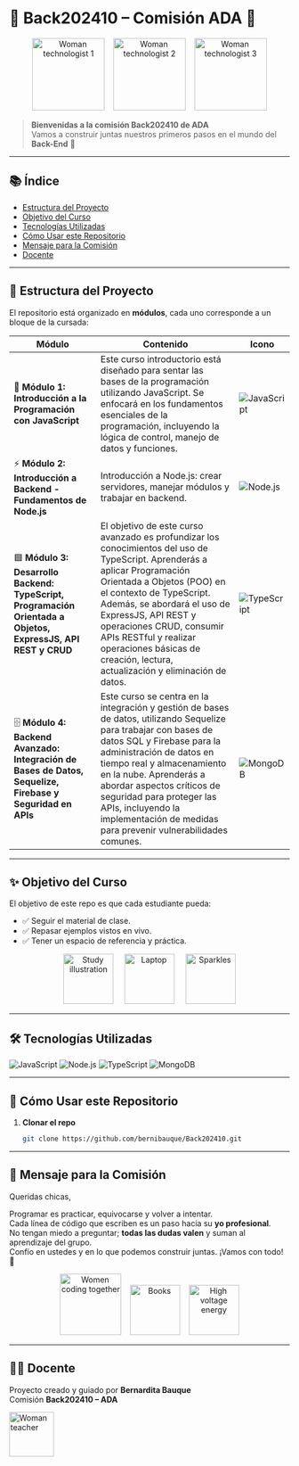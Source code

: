 # 🌸 Back202410 – Comisión ADA 🌸

<p align="center">
  <img alt="Woman technologist 1" src="https://openmoji.org/data/color/svg/1F469-200D-1F4BB.svg" width="130">
  &nbsp;&nbsp;
  <img alt="Woman technologist 2" src="https://openmoji.org/data/color/svg/1F469-1F3FD-200D-1F4BB.svg" width="130">
  &nbsp;&nbsp;
  <img alt="Woman technologist 3" src="https://openmoji.org/data/color/svg/1F469-1F3FB-200D-1F4BB.svg" width="130">
</p>

> **Bienvenidas a la comisión Back202410 de ADA**  
> Vamos a construir juntas nuestros primeros pasos en el mundo del **Back-End** 🚀

---

## 📚 Índice
- [Estructura del Proyecto](#-estructura-del-proyecto)
- [Objetivo del Curso](#-objetivo-del-curso)
- [Tecnologías Utilizadas](#-tecnologías-utilizadas)
- [Cómo Usar este Repositorio](#-cómo-usar-este-repositorio)
- [Mensaje para la Comisión](#-mensaje-para-la-comisión)
- [Docente](#-docente)

---

## 📂 Estructura del Proyecto

El repositorio está organizado en **módulos**, cada uno corresponde a un bloque de la cursada:

| Módulo | Contenido | Icono |
|---|---|---|
| 📘 **Módulo 1: Introducción a la Programación con JavaScript** | Este curso introductorio está diseñado para sentar las bases de la programación utilizando JavaScript. Se enfocará en los fundamentos esenciales de la programación, incluyendo la lógica de control, manejo de datos y funciones. | ![JavaScript](https://img.icons8.com/color/48/000000/javascript.png) |
| ⚡ **Módulo 2: Introducción a Backend - Fundamentos de Node.js** | Introducción a Node.js: crear servidores, manejar módulos y trabajar en backend. | ![Node.js](https://img.icons8.com/color/48/000000/nodejs.png) |
| 🟦 **Módulo 3: Desarrollo Backend: TypeScript, Programación Orientada a Objetos, ExpressJS, API REST y CRUD** | El objetivo de este curso avanzado es profundizar los conocimientos del uso de TypeScript. Aprenderás a aplicar Programación Orientada a Objetos (POO) en el contexto de TypeScript. Además, se abordará el uso de ExpressJS, API REST y operaciones CRUD, consumir APIs RESTful y realizar operaciones básicas de creación, lectura, actualización y eliminación de datos. | ![TypeScript](https://img.icons8.com/color/48/000000/typescript.png) |
| 🗄️ **Módulo 4: Backend Avanzado: Integración de Bases de Datos, Sequelize, Firebase y Seguridad en APIs** | Este curso se centra en la integración y gestión de bases de datos, utilizando Sequelize para trabajar con bases de datos SQL y Firebase para la administración de datos en tiempo real y almacenamiento en la nube. Aprenderás a abordar aspectos críticos de seguridad para proteger las APIs, incluyendo la implementación de medidas para prevenir vulnerabilidades comunes. | ![MongoDB](https://img.icons8.com/color/48/000000/mongodb.png) |


---

## ✨ Objetivo del Curso

El objetivo de este repo es que cada estudiante pueda:

- ✅ Seguir el material de clase.
- ✅ Repasar ejemplos vistos en vivo.
- ✅ Tener un espacio de referencia y práctica.

<p align="center">
  <img alt="Study illustration" src="https://openmoji.org/data/color/svg/1F4DA.svg" width="90">
  &nbsp;&nbsp;&nbsp;
  <img alt="Laptop" src="https://openmoji.org/data/color/svg/1F4BB.svg" width="90">
  &nbsp;&nbsp;&nbsp;
  <img alt="Sparkles" src="https://openmoji.org/data/color/svg/2728.svg" width="90">
</p>

---

## 🛠️ Tecnologías Utilizadas

![JavaScript](https://img.shields.io/badge/JavaScript-F7DF1E?style=for-the-badge&logo=javascript&logoColor=000)
![Node.js](https://img.shields.io/badge/Node.js-339933?style=for-the-badge&logo=node.js&logoColor=fff)
![TypeScript](https://img.shields.io/badge/TypeScript-3178C6?style=for-the-badge&logo=typescript&logoColor=fff)
![MongoDB](https://img.shields.io/badge/MongoDB-47A248?style=for-the-badge&logo=mongodb&logoColor=fff)

---

## 🚀 Cómo Usar este Repositorio

1. **Clonar el repo**
   ```bash
   git clone https://github.com/bernibauque/Back202410.git

---

## 💜 Mensaje para la Comisión

Queridas chicas,

Programar es practicar, equivocarse y volver a intentar.  
Cada línea de código que escriben es un paso hacia su **yo profesional**.  
No tengan miedo a preguntar; **todas las dudas valen** y suman al aprendizaje del grupo.  
Confío en ustedes y en lo que podemos construir juntas. ¡Vamos con todo! 🌷

<p align="center">
  <img alt="Women coding together" src="https://openmoji.org/data/color/svg/1F469-200D-1F4BB.svg" width="110">
  &nbsp;&nbsp;
  <img alt="Books" src="https://openmoji.org/data/color/svg/1F4D6.svg" width="90">
  &nbsp;&nbsp;
  <img alt="High voltage energy" src="https://openmoji.org/data/color/svg/26A1.svg" width="90">
</p>

---

## 👩‍🏫 Docente

Proyecto creado y guiado por **Bernardita Bauque**  
Comisión **Back202410 – ADA**

<p align="left">
  <img alt="Woman teacher" src="https://openmoji.org/data/color/svg/1F469-200D-1F3EB.svg" width="80">
</p>
